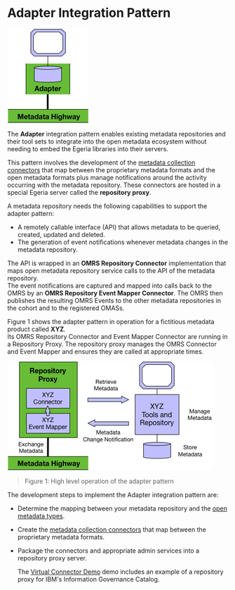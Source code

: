 <!-- SPDX-License-Identifier: CC-BY-4.0 -->
<!-- Copyright Contributors to the Egeria project. -->

# Adapter Integration Pattern

![icon](adapter-integration-pattern.png)

The **Adapter** integration pattern enables existing metadata
repositories and their tool sets to integrate into the open
metadata ecosystem without needing to embed the Egeria
libraries into their servers.

This pattern involves the development of the
[metadata collection connectors](../../../open-metadata-implementation/adapters/open-connectors/repository-services-connectors/open-metadata-collection-store-connectors/README.md) that map between the proprietary metadata formats
and the open metadata formats plus manage notifications around
the activity occurring with the metadata repository.
These connectors are hosted in a special Egeria server
called the **repository proxy**.

A metadata repository needs the following capabilities to support
the adapter pattern:

* A remotely callable interface (API) that allows metadata to be queried, created, updated and deleted.
* The generation of event notifications whenever metadata changes in the metadata repository.

The API is wrapped in an **OMRS Repository Connector** implementation
that maps open metadata repository service calls to the API of
the metadata repository.   
The event notifications are captured and mapped
into calls back to the OMRS by an **OMRS Repository Event Mapper Connector**.
The OMRS then publishes the resulting OMRS Events to the other metadata
repositories in the cohort and to the registered OMASs.

Figure 1 shows the adapter pattern in operation for a fictitious metadata
product called **XYZ**.  
Its OMRS Repository Connector and Event Mapper Connector are running in a Repository Proxy.  The repository proxy manages the OMRS Connector and Event Mapper and ensures they are called at appropriate times.

![Figure 1](adapter-integration-pattern-level-1.png)
> Figure 1: High level operation of the adapter pattern

The development steps to implement the Adapter integration pattern are:

* Determine the mapping between your metadata repository and the [open metadata types](../open-metadata-types/README.md).
* Create the [metadata collection connectors](../../../open-metadata-implementation/adapters/open-connectors/repository-services-connectors/open-metadata-collection-store-connectors/README.md) that map between the proprietary metadata formats.
* Package the connectors and appropriate admin services into a repository proxy server.  
  
  The [Virtual Connector Demo](../../../open-metadata-resources/open-metadata-demos/virtual-data-connector/igc-repository-proxy/README.md) demo includes an example of a repository proxy for IBM's Information Governance Catalog.